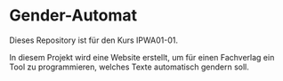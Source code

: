 # Gender-Automat
Dieses Repository ist für den Kurs IPWA01-01.

In diesem Projekt wird eine Website erstellt, um für einen Fachverlag ein Tool zu programmieren, welches Texte automatisch gendern soll.
